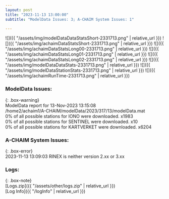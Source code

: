 ```yaml
---
layout: post
title: "2023-11-13 13:00:00"
subtitle: "ModelData Issues: 3; A-CHAIM System Issues: 1"

---
```


![]({{ "/assets/img/modelDataDataStatsShort-2331713.png" | relative_url }})
![]({{ "/assets/img/achaimDataStatsShort-2331713.png" | relative_url }})
![]({{ "/assets/img/achaimDataStatsLong00-2331713.png" | relative_url }})
![]({{ "/assets/img/achaimDataStatsLong01-2331713.png" | relative_url }})
![]({{ "/assets/img/achaimDataStatsLong02-2331713.png" | relative_url }})
![]({{ "/assets/img/modelDataDataStats-2331713.png" | relative_url }})
![]({{ "/assets/img/modelDataStationStats-2331713.png" | relative_url }})
![]({{ "/assets/img/achaimRunTime-2331713.png" | relative_url }})


### ModelData Issues:  
  
{: .box-warning}  
 ModelData report for 13-Nov-2023 13:15:08   
 /home2/achaim1/A-CHAIM/modelData/2023/317/13/modelData.mat   
 0% of all possible stations for IONO were downloaded. x1983   
 0% of all possible stations for SENTINEL were downloaded. x10   
 0% of all possible stations for KARTVERKET were downloaded. x6204   
  
### A-CHAIM System Issues:  
  
{: .box-error}  
2023-11-13 13:09:03 RINEX is neither version 2.xx or 3.xx  

### Logs:  
  
{: .box-note}  
[Logs.zip]({{ "/assets/other/logs.zip" | relative_url }})  
[Log Info]({{ "/logInfo" | relative_url }})  
